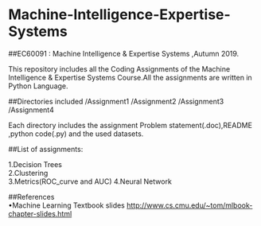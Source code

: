 # Machine-Intelligence-Expertise-Systems
##EC60091 : Machine Intelligence & Expertise Systems ,Autumn 2019.

This repository includes all the Coding Assignments of the Machine Intelligence & Expertise Systems Course.All the assignments are written in Python Language.

##Directories included
/Assignment1
/Assignment2
/Assignment3
/Assignment4

Each directory includes the assignment Problem statement(.doc),README ,python code(.py) and the used datasets.

##List of assignments:

 1.Decision Trees   
 2.Clustering  
 3.Metrics(ROC_curve and AUC)
 4.Neural Network
 
 
 
##References   
•Machine Learning Textbook slides http://www.cs.cmu.edu/~tom/mlbook-chapter-slides.html

